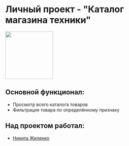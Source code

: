 # Личный проект - "Каталог магазина техники" 
<img src="https://cdn-icons-png.flaticon.com/512/3578/3578214.png" width="150">

## Основной функционал:

- Просмотр всего каталога товаров
- Фильтрация товара по определённому признаку

## Над проектом работал:
- [Никита Жиленко](https://github.com/NikitaStelent)
